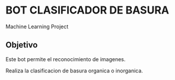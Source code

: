 # BOT CLASIFICADOR DE BASURA
Machine Learning Project

## Objetivo

Este bot permite el reconocimiento de imagenes.

Realiza la clasificacion de basura organica o inorganica.
